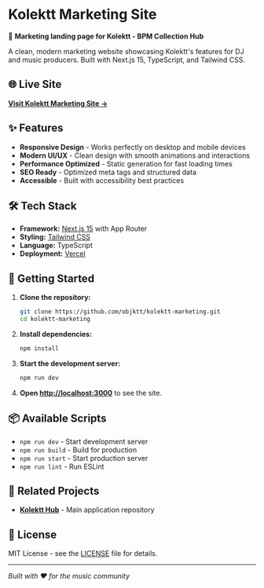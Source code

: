 # Kolektt Marketing Site

🎵 **Marketing landing page for Kolektt - BPM Collection Hub**

A clean, modern marketing website showcasing Kolektt's features for DJ and music producers. Built with Next.js 15, TypeScript, and Tailwind CSS.

## 🌐 Live Site

**[Visit Kolektt Marketing Site →](https://kolektt.vercel.app)**

## ✨ Features

- **Responsive Design** - Works perfectly on desktop and mobile devices
- **Modern UI/UX** - Clean design with smooth animations and interactions
- **Performance Optimized** - Static generation for fast loading times
- **SEO Ready** - Optimized meta tags and structured data
- **Accessible** - Built with accessibility best practices

## 🛠️ Tech Stack

- **Framework:** [Next.js 15](https://nextjs.org) with App Router
- **Styling:** [Tailwind CSS](https://tailwindcss.com)
- **Language:** TypeScript
- **Deployment:** [Vercel](https://vercel.com)

## 🚀 Getting Started

1. **Clone the repository:**
   ```bash
   git clone https://github.com/objktt/kolektt-marketing.git
   cd kolektt-marketing
   ```

2. **Install dependencies:**
   ```bash
   npm install
   ```

3. **Start the development server:**
   ```bash
   npm run dev
   ```

4. **Open [http://localhost:3000](http://localhost:3000)** to see the site.

## 📦 Available Scripts

- `npm run dev` - Start development server
- `npm run build` - Build for production
- `npm run start` - Start production server
- `npm run lint` - Run ESLint

## 🔗 Related Projects

- **[Kolektt Hub](https://github.com/objktt/kolektt-hub-clean)** - Main application repository

## 📄 License

MIT License - see the [LICENSE](LICENSE) file for details.

---

*Built with ❤️ for the music community*
